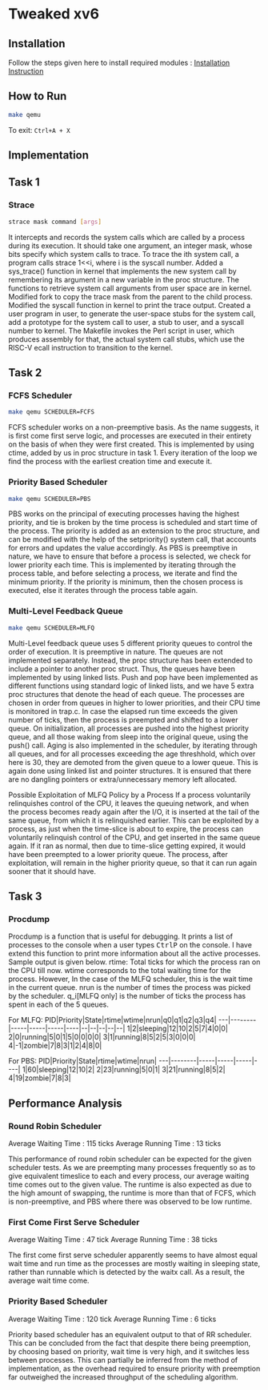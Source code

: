 # Tweaked xv6

## Installation

Follow the steps given here to install required modules : [Installation Instruction](https://pdos.csail.mit.edu/6.S081/2020/tools.html)

## How to Run
```bash
make qemu
```

To exit: `Ctrl+A + X`
## Implementation

## Task 1 

### Strace

```bash
strace mask command [args]
```
It intercepts and records the system calls which are called by a process during its execution. It should take one argument, an integer mask, whose bits specify which system calls to trace. To trace the ith system call, a program calls strace 1<<i, where i is the syscall number. Added a sys_trace() function in kernel that implements the new system call by remembering its argument in a new variable in the proc structure. The functions to retrieve system call arguments from user space are in kernel. Modified fork to copy the trace mask from the parent to the child process. Modified the syscall function in kernel to print the trace output. Created a user program in user, to generate the user-space stubs for the system call, add a prototype for the system call to user, a stub to user, and a syscall number to kernel. The Makefile invokes the Perl script in user, which produces assembly for that, the actual system call stubs, which use the RISC-V ecall instruction to transition to the kernel.

## Task 2

### FCFS Scheduler

```bash
make qemu SCHEDULER=FCFS
```

FCFS scheduler works on a non-preemptive basis. As the name suggests, it is first come first serve logic, and processes are executed in their entirety on the basis of when they were first created. This is implemented by using ctime, added by us in proc structure in task 1. Every iteration of the loop we find the process with the earliest creation time and execute it.

### Priority Based Scheduler

```bash
make qemu SCHEDULER=PBS
```

PBS works on the principal of executing processes having the highest priority, and tie is broken by the time process is scheduled and start time of the process. The priority is added as an extension to the proc structure, and can be modified with the help of the setpriority() system call, that accounts for errors and updates the value accordingly. As PBS is preemptive in nature, we have to ensure that before a process is selected, we check for lower priority each time. This is implemented by iterating through the process table, and before selecting a process, we iterate and find the minimum priority. If the priority is minimum, then the chosen process is executed, else it iterates through the process table again.

### Multi-Level Feedback Queue

```bash
make qemu SCHEDULER=MLFQ
```

Multi-Level feedback queue uses 5 different priority queues to control the order of execution. It is preemptive in nature. The queues are not implemented separately. Instead, the proc structure has been extended to include a pointer to another proc struct. Thus, the queues have been implemented by using linked lists. Push and pop have been implemented as different functions using standard logic of linked lists, and we have 5 extra proc structures that denote the head of each queue. The processes are chosen in order from queues in higher to lower priorities, and their CPU time is monitored in trap.c. In case the elapsed run time exceeds the given number of ticks, then the process is preempted and shifted to a lower queue. On initialization, all processes are pushed into the highest priority queue, and all those waking from sleep into the original queue, using the push() call. Aging is also implemented in the scheduler, by iterating through all queues, and for all processes exceeding the age threshhold, which over here is 30, they are demoted from the given queue to a lower queue. This is again done using linked list and pointer structures. It is ensured that there are no dangling pointers or extra/unnecessary memory left allocated.  

Possible Exploitation of MLFQ Policy by a Process If a process voluntarily relinquishes control of the CPU, it leaves the queuing network, and when the process becomes ready again after the I/O, it is inserted at the tail of the same queue, from which it is relinquished earlier. This can be exploited by a process, as just when the time-slice is about to expire, the process can voluntarily relinquish control of the CPU, and get inserted in the same queue again. If it ran as normal, then due to time-slice getting expired, it would have been preempted to a lower priority queue. The process, after exploitation, will remain in the higher priority queue, so that it can run again sooner that it should have.

## Task 3
### Procdump

Procdump is a function that is useful for debugging. It prints a list of processes to the console when a user types <kbd>Ctrl</kbd><kbd>P</kbd> on the console. I have extend this function to print more information about all the active processes. Sample output is given below. rtime: Total ticks for which the process ran on the CPU till now. wtime corresponds to the total waiting time for the process. However, In the case of the MLFQ scheduler, this is the wait time in the current queue. nrun is the number of times the process was picked by the scheduler. q_i[MLFQ only] is the number of ticks the process has spent in each of the 5
queues.

For MLFQ:
PID|Priority|State|rtime|wtime|nrun|q0|q1|q2|q3|q4|
---|--------|-----|-----|-----|----|--|--|--|--|--|
1|2|sleeping|12|10|2|5|7|4|0|0|
2|0|running|5|0|1|5|0|0|0|0|
3|1|running|8|5|2|5|3|0|0|0|
4|-1|zombie|7|8|3|1|2|4|8|0|

For PBS:
PID|Priority|State|rtime|wtime|nrun|
---|--------|-----|-----|-----|----|
1|60|sleeping|12|10|2|
2|23|running|5|0|1|
3|21|running|8|5|2|
4|19|zombie|7|8|3|

## Performance Analysis

### Round Robin Scheduler

Average Waiting Time :	115 ticks
Average Running Time :	13 ticks

This performance of round robin scheduler can be expected for the given scheduler tests. As we are preempting many processes frequently so as to give equivalent timeslice to each and every process, our average waiting time comes out to the given value. The runtime is also expected as due to the high amount of swapping, the runtime is more than that of FCFS, which is non-preemptive, and PBS where there was observed to be low runtime.

### First Come First Serve Scheduler

Average Waiting Time :	47 tick
Average Running Time :	38 ticks

The first come first serve scheduler apparently seems to have almost equal wait time and run time as the processes are mostly waiting in sleeping state, rather than runnable which is detected by the waitx call. As a result, the average wait time come.  

### Priority Based Scheduler

Average Waiting Time :	120 tick
Average Running Time :	6 ticks

Priority based scheduler has an equivalent output to that of RR scheduler. This can be concluded from the fact that despite there being preemption, by choosing based on priority, wait time is very high, and it switches less between processes. This can partially be inferred from the method of implementation, as the overhead required to ensure priority with preemption far outweighed the increased throughput of the scheduling algorithm.
